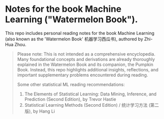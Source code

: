 # Notes for the book Machine Learning ("Watermelon Book").
This repo includes personal reading notes for the book Machine Learning (also known as the 'Watermelon Book' 机器学习西瓜书), authored by Zhi-Hua Zhou.

>Please note: This is not intended as a comprehensive encyclopedia. Many foundational concepts and derivations are already thoroughly explained in the Watermelon Book and its companion, the Pumpkin Book. Instead, this repo highlights additional insights, reflections, and important supplementary problems encountered during reading.
>
>Some other statistical ML reading recommendations:
>  1. The Elements of Statistical Learning: Data Mining, Inference, and Prediction (Second Edition), by Trevor Hastie
>  2. Statistical Learning Methods (Second Edition) / 统计学习方法 (第二版), by Hang Li


